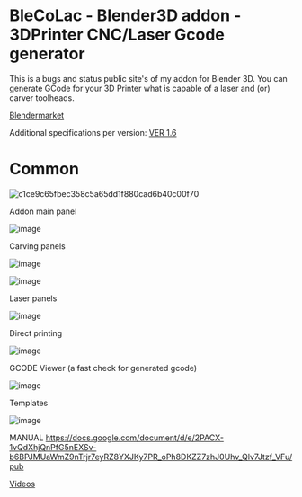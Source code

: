 # BleCoLac - Blender3D addon - 3DPrinter CNC/Laser Gcode generator
This is a bugs and status public site's of my addon for Blender 3D. 
You can generate GCode for your 3D Printer what is capable of a laser and (or) carver toolheads.

[Blendermarket](https://blendermarket.com/products/blecolac---3dprinter-cnclaser-gcode-exportercontroller-blender-3d-addon)

Additional specifications per version: [VER 1.6](https://github.com/hgabor47/BLECOLAC-Blender3D-addon-3DPrinter-CNC-Laser-Gcode-generator/blob/main/ver1.6.md)

# Common
![c1ce9c65fbec358c5a65dd1f880cad6b40c00f70](https://user-images.githubusercontent.com/1212585/118637768-73e1e300-b7d6-11eb-9f26-4d8d1f4c36ae.jpeg)

Addon main panel

![image](https://user-images.githubusercontent.com/1212585/118638283-f66aa280-b7d6-11eb-8560-a380ea79ad84.png)

Carving panels

![image](https://user-images.githubusercontent.com/1212585/118638389-1601cb00-b7d7-11eb-893e-59b8b7214b1c.png)

![image](https://user-images.githubusercontent.com/1212585/118638443-244fe700-b7d7-11eb-96c5-6c912a8c8024.png)

Laser panels

![image](https://user-images.githubusercontent.com/1212585/118638525-3a5da780-b7d7-11eb-9933-9b7f91663421.png)

Direct printing

![image](https://user-images.githubusercontent.com/1212585/120438879-28a50400-c382-11eb-9721-64ad1123257e.png)

GCODE Viewer (a fast check for generated gcode)

![image](https://user-images.githubusercontent.com/1212585/148534720-cdbb09e2-997c-459b-87b9-4d82464d9be4.png)

Templates

![image](https://user-images.githubusercontent.com/1212585/118638645-59f4d000-b7d7-11eb-972c-970e44fc698a.png)

MANUAL https://docs.google.com/document/d/e/2PACX-1vQdXhjQnPfG5nEXSv-b6BPJMUaWmZ9nTrjr7eyRZ8YXJKy7PR_oPh8DKZZ7zhJ0Uhv_Qlv7Jtzf_VFu/pub

[Videos](https://youtube.com/playlist?list=PLsr-1w2u44j1GSALEquPiCipzCwMYSo8_)
